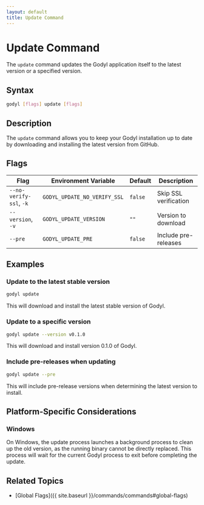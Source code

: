 ```yaml
---
layout: default
title: Update Command
---
```


# Update Command

The `update` command updates the Godyl application itself to the latest version or a specified version.

## Syntax

```sh
godyl [flags] update [flags]
```

## Description

The `update` command allows you to keep your Godyl installation up to date by downloading and installing the latest version from GitHub.

## Flags

| Flag                    | Environment Variable         | Default | Description           |
| ----------------------- | ---------------------------- | ------- | --------------------- |
| `--no-verify-ssl`, `-k` | `GODYL_UPDATE_NO_VERIFY_SSL` | `false` | Skip SSL verification |
| `--version`, `-v`       | `GODYL_UPDATE_VERSION`       | `""`    | Version to download   |
| `--pre`                 | `GODYL_UPDATE_PRE`           | `false` | Include pre-releases  |

## Examples

### Update to the latest stable version

```sh
godyl update
```

This will download and install the latest stable version of Godyl.

### Update to a specific version

```sh
godyl update --version v0.1.0
```

This will download and install version 0.1.0 of Godyl.

### Include pre-releases when updating

```sh
godyl update --pre
```

This will include pre-release versions when determining the latest version to install.

## Platform-Specific Considerations

### Windows

On Windows, the update process launches a background process to clean up the old version, as the running binary cannot be directly replaced. This process will wait for the current Godyl process to exit before completing the update.

## Related Topics

- [Global Flags]({{ site.baseurl }}/commands/commands#global-flags)
